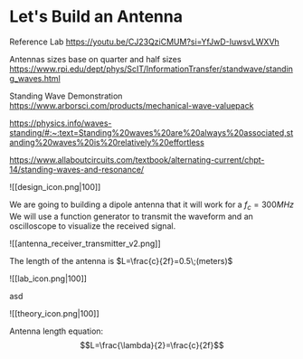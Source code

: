 # Let's Build an Antenna

Reference Lab
https://youtu.be/CJ23QziCMUM?si=YfJwD-IuwsvLWXVh

Antennas sizes base on quarter and half sizes
https://www.rpi.edu/dept/phys/ScIT/InformationTransfer/standwave/standing_waves.html

Standing Wave Demonstration
https://www.arborsci.com/products/mechanical-wave-valuepack

https://physics.info/waves-standing/#:~:text=Standing%20waves%20are%20always%20associated,standing%20waves%20is%20relatively%20effortless

https://www.allaboutcircuits.com/textbook/alternating-current/chpt-14/standing-waves-and-resonance/

![[design_icon.png|100]]

We are going to building a dipole antenna that it will work for a $f_c=300MHz$
We will use a function generator to transmit the waveform and an oscilloscope to visualize the received signal.

![[antenna_receiver_transmitter_v2.png]]

The length of the antenna is $L=\frac{c}{2f}=0.5\;(meters)$

![[lab_icon.png|100]]

asd

![[theory_icon.png|100]]

Antenna length equation:
$$L=\frac{\lambda}{2}=\frac{c}{2f}$$
